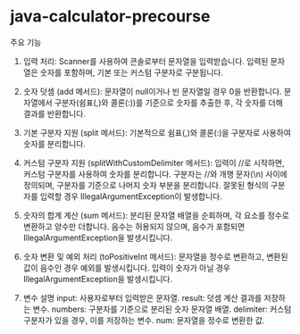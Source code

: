 # java-calculator-precourse
주요 기능
1. 입력 처리:
Scanner를 사용하여 콘솔로부터 문자열을 입력받습니다.
입력된 문자열은 숫자를 포함하며, 기본 또는 커스텀 구분자로 구분됩니다.

2. 숫자 덧셈 (add 메서드):
문자열이 null이거나 빈 문자열일 경우 0을 반환합니다.
문자열에서 구분자(쉼표(,)와 콜론(:))를 기준으로 숫자를 추출한 후, 각 숫자를 더해 결과를 반환합니다.

3. 기본 구분자 지원 (split 메서드):
기본적으로 쉼표(,)와 콜론(:)을 구분자로 사용하여 숫자를 분리합니다.

4. 커스텀 구분자 지원 (splitWithCustomDelimiter 메서드):
입력이 //로 시작하면, 커스텀 구분자를 사용하여 숫자를 분리합니다.
구분자는 //와 개행 문자(\n) 사이에 정의되며, 구분자를 기준으로 나머지 숫자 부분을 분리합니다.
잘못된 형식의 구분자를 입력할 경우 IllegalArgumentException이 발생합니다.

5. 숫자의 합계 계산 (sum 메서드):
분리된 문자열 배열을 순회하며, 각 요소를 정수로 변환하고 양수만 더합니다.
음수는 허용되지 않으며, 음수가 포함되면 IllegalArgumentException을 발생시킵니다.

6. 숫자 변환 및 예외 처리 (toPositiveInt 메서드):
문자열을 정수로 변환하고, 변환된 값이 음수인 경우 예외를 발생시킵니다.
입력이 숫자가 아닐 경우 IllegalArgumentException을 발생시킵니다.

7. 변수 설명
input: 사용자로부터 입력받은 문자열.
result: 덧셈 계산 결과를 저장하는 변수.
numbers: 구분자를 기준으로 분리된 숫자 문자열 배열.
delimiter: 커스텀 구분자가 있을 경우, 이를 저장하는 변수.
num: 문자열을 정수로 변환한 값.
